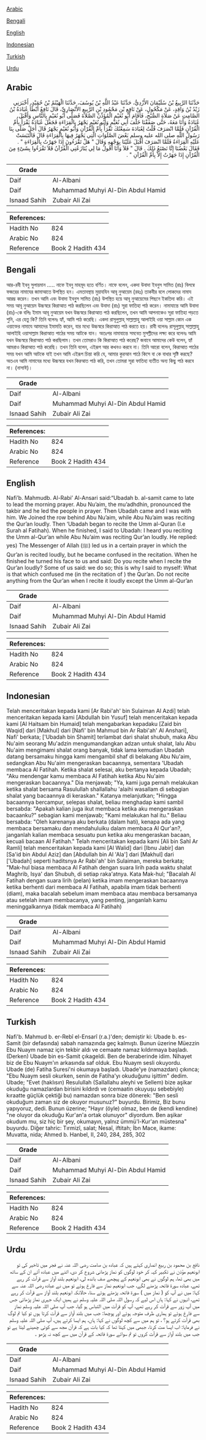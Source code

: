 [Arabic](#arabic)

[Bengali](#bengali)

[English](#english)

[Indonesian](#indonesian)

[Turkish](#turkish)

[Urdu](#urdu)

## Arabic


<div dir="rtl" lang="ar" style={{fontSize:'larger',backgroundColor:'#f8f9fa',padding:20}}>
حَدَّثَنَا الرَّبِيعُ بْنُ سُلَيْمَانَ الأَزْدِيُّ، حَدَّثَنَا عَبْدُ اللَّهِ بْنُ يُوسُفَ، حَدَّثَنَا الْهَيْثَمُ بْنُ حُمَيْدٍ، أَخْبَرَنِي زَيْدُ بْنُ وَاقِدٍ، عَنْ مَكْحُولٍ، عَنْ نَافِعِ بْنِ مَحْمُودِ بْنِ الرَّبِيعِ الأَنْصَارِيِّ، قَالَ نَافِعٌ أَبْطَأَ عُبَادَةُ بْنُ الصَّامِتِ عَنْ صَلاَةِ الصُّبْحِ، فَأَقَامَ أَبُو نُعَيْمٍ الْمُؤَذِّنُ الصَّلاَةَ فَصَلَّى أَبُو نُعَيْمٍ بِالنَّاسِ وَأَقْبَلَ عُبَادَةُ وَأَنَا مَعَهُ، حَتَّى صَفَفْنَا خَلْفَ أَبِي نُعَيْمٍ وَأَبُو نُعَيْمٍ يَجْهَرُ بِالْقِرَاءَةِ فَجَعَلَ عُبَادَةُ يَقْرَأُ بِأُمِّ الْقُرْآنِ فَلَمَّا انْصَرَفَ قُلْتُ لِعُبَادَةَ سَمِعْتُكَ تَقْرَأُ بِأُمِّ الْقُرْآنِ وَأَبُو نُعَيْمٍ يَجْهَرُ قَالَ أَجَلْ صَلَّى بِنَا رَسُولُ اللَّهِ صلى الله عليه وسلم بَعْضَ الصَّلَوَاتِ الَّتِي يَجْهَرُ فِيهَا بِالْقِرَاءَةِ قَالَ فَالْتَبَسَتْ عَلَيْهِ الْقِرَاءَةُ فَلَمَّا انْصَرَفَ أَقْبَلَ عَلَيْنَا بِوَجْهِهِ وَقَالَ ‏"‏ هَلْ تَقْرَءُونَ إِذَا جَهَرْتُ بِالْقِرَاءَةِ ‏"‏ ‏.‏ فَقَالَ بَعْضُنَا إِنَّا نَصْنَعُ ذَلِكَ ‏.‏ قَالَ ‏"‏ فَلاَ وَأَنَا أَقُولُ مَا لِي يُنَازَعُنِي الْقُرْآنُ فَلاَ تَقْرَءُوا بِشَىْءٍ مِنَ الْقُرْآنِ إِذَا جَهَرْتُ إِلاَّ بِأُمِّ الْقُرْآنِ ‏"‏ ‏.‏
</div>
<div style={{backgroundColor:'#f8f9fa',padding:20, marginBottom: 10}}><table> <thead> <tr> <th>Grade</th> <th></th> </tr> </thead> <tbody> <tr><td>Daif</td><td>Al-Albani</td></tr><tr><td>Daif</td><td>Muhammad Muhyi Al-Din Abdul Hamid</td></tr><tr><td>Isnaad Sahih</td><td>Zubair Ali Zai</td></tr></tbody></table><table> <thead> <tr> <th>References:</th> <th></th> </tr> </thead> <tbody><tr><td>Hadith No</td><td>824</td></tr><tr><td>Arabic No</td><td>824</td></tr><tr><td>Reference</td><td>Book 2 Hadith 434</td></tr></tbody></table></div>

## Bengali


<div dir="ltr" lang="bn" style={{fontSize:'larger',backgroundColor:'#f8f9fa',padding:20}}>
আর-রবী ইবনু সুলায়মান ..... নাফে ইবনু মাহমূদ হতে বর্ণিত। নাফে বলেন, একদা উবাদা ইবনুস সামিত (রাঃ) বিলম্বে ফজরের নামাযের জামাআতে উপস্থিত হন। এমতাবস্থায় মুয়াযযিন আবূ নুআয়েম (রহঃ) তাকবীর বলে লোকদের নামায আরম্ভ করেন। তখন আমি এবং উবাদা ইবনুুস সামিত (রাঃ) উপস্থিত হয়ে আবূ নুআয়েমের পিছনে ইকতিদা করি। এই সময় আবূ নুআয়েম উচ্চস্বরে কিরাআত পাঠ করছিলেন এবং উবাদা (রাঃ) সূরা ফাতিহা পাঠ করেন। নামাযান্তে আমি উবাদা (রাঃ)-কে বলিঃ ইমাম আবূ নুআয়েম যখন উচ্চস্বরে কিরাআত পাঠ করছিলেন, তখন আমি আপনাকেও সূরা ফাতিহা পড়তে শুনি, এর হেতু কি? তিনি বলেনঃ হ্যাঁ, আমি পাঠ করেছি। একদা রাসূলুল্লাহ্ সাল্লাল্লাহু আলাইহি ওয়া সাল্লাম কোন এক ওয়াক্তের নামাযে আমাদের ইমামতি করেন, যার মধ্যে উচ্চস্বরে কিরাআত পাঠ করতে হয়। রাবী বলেনঃ রাসূলুল্লাহ্ সাল্লাল্লাহু আলাইহি ওয়াসাল্লাম কিরাআত পাঠের সময় আটকে যান। অতঃপর নামাযান্তে সমবেত মুসল্লীদের লক্ষ্য করে বলেনঃ আমি যখন উচ্চস্বরে কিরাআত পাঠ করছিলাম। তখন তোমরাও কি কিরাআত পাঠ করেছ? জবাবে আমাদের কেউ বলেন, হ্যাঁ আমরাও কিরাআত পাঠ করেছি। তখন তিনি বলেন, এইরূপ আর কখনও করবে না। তিনি আরো বলেন, কিরাআত পাঠের সময় যখন আমি আটকে যাই তখন আমি এইরূপ চিন্তা করি যে, আমার কুরআন পাঠে কিসে বা কে বাধার সৃষ্টি করছে? অতএব আমি নামাযের মধ্যে উচ্চস্বরে যখন কিরআত পাঠ করি, তখন তোমরা সূরা ফাতিহা ব্যতীত অন্য কিছু পাঠ করবে না। (নাসাঈ)।
</div>
<div style={{backgroundColor:'#f8f9fa',padding:20, marginBottom: 10}}><table> <thead> <tr> <th>Grade</th> <th></th> </tr> </thead> <tbody> <tr><td>Daif</td><td>Al-Albani</td></tr><tr><td>Daif</td><td>Muhammad Muhyi Al-Din Abdul Hamid</td></tr><tr><td>Isnaad Sahih</td><td>Zubair Ali Zai</td></tr></tbody></table><table> <thead> <tr> <th>References:</th> <th></th> </tr> </thead> <tbody><tr><td>Hadith No</td><td>824</td></tr><tr><td>Arabic No</td><td>824</td></tr><tr><td>Reference</td><td>Book 2 Hadith 434</td></tr></tbody></table></div>

## English


<div dir="ltr" lang="en" style={{fontSize:'larger',backgroundColor:'#f8f9fa',padding:20}}>
Nafi’b. Mahmudb. Al-Rabi’ Al-Ansari said:“Ubadah b. al-samit came to late to lead the morning prayer. Abu Nu’aim, the mu’adhdhin, pronounced the takbir and he led the people in prayer. Then Ubadah came and I was with him. We Joined the row behind Abu Nu’aim, while Abu Nu’aim was reciting the Qur’an loudly. Then ‘Ubadah began to recite the Umm al-Quran (I.e Surah al Fatihah). When he finished, I said to Ubadah: I heard you reciting the Umm al-Qur’an while Abu Nu’aim was reciting Qur’an loudly. He replied: yes) The Messenger of Allah (ﷺ) led us in a certain prayer in which the Qur’an is recited loudly, but he became confused in the recitation. When he finished he turned his face to us and said: Do you recite when I recite the Qur’an loudly? Some of us said: we do so; this is why I said to myself: What is that which confused me (in the recitation of ) the Qur’an. Do not recite anything from the Qur’an when I recite it loudly except the Umm al-Qur’an
</div>
<div style={{backgroundColor:'#f8f9fa',padding:20, marginBottom: 10}}><table> <thead> <tr> <th>Grade</th> <th></th> </tr> </thead> <tbody> <tr><td>Daif</td><td>Al-Albani</td></tr><tr><td>Daif</td><td>Muhammad Muhyi Al-Din Abdul Hamid</td></tr><tr><td>Isnaad Sahih</td><td>Zubair Ali Zai</td></tr></tbody></table><table> <thead> <tr> <th>References:</th> <th></th> </tr> </thead> <tbody><tr><td>Hadith No</td><td>824</td></tr><tr><td>Arabic No</td><td>824</td></tr><tr><td>Reference</td><td>Book 2 Hadith 434</td></tr></tbody></table></div>

## Indonesian


<div dir="ltr" lang="id" style={{fontSize:'larger',backgroundColor:'#f8f9fa',padding:20}}>
Telah menceritakan kepada kami [Ar Rabi'ah' bin Sulaiman Al Azdi] telah menceritakan kepada kami [Abdullah bin Yusuf] telah menceritakan kepada kami [Al Haitsam bin Humaid] telah mengabarkan kepadaku [Zaid bin Waqid] dari [Makhul] dari [Nafi' bin Mahmud bin Ar Rabi'ah' Al Anshari], Nafi' berkata; ['Ubadah bin Shamit] terlambat dari shalat shubuh, maka Abu Nu'aim seorang Mu'adzin mengumandangkan adzan untuk shalat, lalu Abu Nu'aim mengimami shalat orang banyak, tidak lama kemudian Ubadah datang bersamaku hingga kami mengambil shaf di belakang Abu Nu'aim, sedangkan Abu Nu'aim mengeraskan bacaannya, sementara 'Ubadah membaca Al Fatihah. Ketika shalat selesai, aku bertanya kepada Ubadah; "Aku mendengar kamu membaca Al Fatihah ketika Abu Nu'aim mengeraskan bacaannya." Dia menjawab; "Ya, kami juga pernah melakukan ketika shalat bersama Rasulullah shallallahu 'alaihi wasallam di sebagian shalat yang bacaannya di keraskan." Katanya melanjutkan; "Hingga bacaannya bercampur, selepas shalat, beliau menghadap kami sambil bersabda: "Apakah kalian juga ikut membaca ketika aku mengeraskan bacaanku?" sebagian kami menjawab; "Kami melakukan hal itu." Beliau bersabda: "Oleh karenanya aku berkata (dalam hati), kenapa ada yang membaca bersamaku dan mendahuluiku dalam membaca Al Qur'an?, janganlah kalian membaca sesuatu pun ketika aku mengeraskan bacaan, kecuali bacaan Al Fatihah." Telah menceritakan kepada kami [Ali bin Sahl Ar Ramli] telah menceritakan kepada kami [Al Walid] dari [Ibnu Jabir] dan [Sa'id bin Abdul Aziz] dan [Abdullah bin Al 'Ala'] dari [Makhul] dari ['Ubadah] seperti haditsnya Ar Rabi'ah' bin Sulaiman, mereka berkata; "Mak-hul biasa membaca Al Fatihah dengan suara lirih pada waktu shalat Maghrib, Isya' dan Shubuh, di setiap raka'atnya. Kata Mak-hul; "Bacalah Al Fatihah dengan suara lirih (pelan) ketika imam mengeraskan bacaannya ketika berhenti dari membaca Al Fatihah, apabila imam tidak berhenti (diam), maka bacalah sebelum imam membaca atau membaca bersamanya atau setelah imam membacanya, yang penting, janganlah kamu meninggalkannya (tidak membaca Al Fatihah)
</div>
<div style={{backgroundColor:'#f8f9fa',padding:20, marginBottom: 10}}><table> <thead> <tr> <th>Grade</th> <th></th> </tr> </thead> <tbody> <tr><td>Daif</td><td>Al-Albani</td></tr><tr><td>Daif</td><td>Muhammad Muhyi Al-Din Abdul Hamid</td></tr><tr><td>Isnaad Sahih</td><td>Zubair Ali Zai</td></tr></tbody></table><table> <thead> <tr> <th>References:</th> <th></th> </tr> </thead> <tbody><tr><td>Hadith No</td><td>824</td></tr><tr><td>Arabic No</td><td>824</td></tr><tr><td>Reference</td><td>Book 2 Hadith 434</td></tr></tbody></table></div>

## Turkish


<div dir="ltr" lang="tr" style={{fontSize:'larger',backgroundColor:'#f8f9fa',padding:20}}>
Nafi'b. Mahmud b. er-Rebî el-Ensarî (r.a.)'den; demiştir ki: Ubade b. es-Samit (bir defasında) sabah namazında geç kalmıştı. Bunun üzerine Müezzin Ebu Nuaym namaz için tekbir aldı ve cemaate namaz kıldırmaya başladı. (Derken) Ubade bin es-Samit çıkageldi. Ben de beraberinde idim. Nihayet biz de Ebu Nuaym'ın arkasında saf olduk. Ebu Nuaym sesli okuyordu. Ubade (de) Fatiha Suresi'ni okumaya başladı. Ubade'ye (namazdan) çıkınca; "Ebu Nuaym sesli okurken, senin de Fatiha'yı okuduğunu işittim" dedim. Ubade; "Evet (haklısın) Resulullah (Sallallahu aleyhi ve Sellem) bize aşikar okuduğu namazlardan birisini kıldırdı ve (cemaatin okuyuşu sebebiyle) kıraatte güçlük çektiği bu) namazdan sonra bize dönerek: "Ben sesli okuduğum zaman siz de okuyor musunuz?" buyurdu. Birimiz, Biz bunu yapıyoruz, dedi. Bunun üzerine; "Hayır (öyle) olmaz, ben de (kendi kendine) "ne oluyor da okuduğu Kur'an'a ortak olunuyor" diyordum. Ben aşikar okudum mu, siz hiç bir şey, okumayın, yalnız ümmü'l-Kur'an müstesna" buyurdu. Diğer tahric: Tırmizî, salat; Nesaî, iftitah; İbn Mace, ikame: Muvatta, nida; Ahmed b. Hanbel, II, 240, 284, 285, 302
</div>
<div style={{backgroundColor:'#f8f9fa',padding:20, marginBottom: 10}}><table> <thead> <tr> <th>Grade</th> <th></th> </tr> </thead> <tbody> <tr><td>Daif</td><td>Al-Albani</td></tr><tr><td>Daif</td><td>Muhammad Muhyi Al-Din Abdul Hamid</td></tr><tr><td>Isnaad Sahih</td><td>Zubair Ali Zai</td></tr></tbody></table><table> <thead> <tr> <th>References:</th> <th></th> </tr> </thead> <tbody><tr><td>Hadith No</td><td>824</td></tr><tr><td>Arabic No</td><td>824</td></tr><tr><td>Reference</td><td>Book 2 Hadith 434</td></tr></tbody></table></div>

## Urdu


<div dir="rtl" lang="ur" style={{fontSize:'larger',backgroundColor:'#f8f9fa',padding:20}}>
نافع بن محمود بن ربیع انصاری کہتے ہیں کہ عبادہ بن صامت رضی اللہ عنہ نے فجر میں تاخیر کی تو ابونعیم مؤذن نے تکبیر کہہ کر خود لوگوں کو نماز پڑھانی شروع کر دی، اتنے میں عبادہ آئے ان کے ساتھ میں بھی تھا، ہم لوگوں نے بھی ابونعیم کے پیچھے صف باندھ لی، ابونعیم بلند آواز سے قرآت کر رہے تھے، عبادہ سورۃ فاتحہ پڑھنے لگے، جب ابونعیم نماز سے فارغ ہوئے تو میں نے عبادہ رضی اللہ عنہ سے کہا: میں نے آپ کو ( نماز میں ) سورۃ فاتحہ پڑھتے ہوئے سنا، حالانکہ ابونعیم بلند آواز سے قرآت کر رہے تھے، انہوں نے کہا: ہاں اس لیے کہ رسول اللہ صلی اللہ علیہ وسلم نے ہمیں ایک جہری نماز پڑھائی جس میں آپ زور سے قرآت کر رہے تھے، آپ کو قرآت میں التباس ہو گیا، جب آپ صلی اللہ علیہ وسلم نماز سے فارغ ہوئے تو ہماری طرف متوجہ ہوئے اور پوچھا: جب میں بلند آواز سے قرآت کرتا ہوں تو کیا تم لوگ بھی قرآت کرتے ہو؟ ، تو ہم میں سے کچھ لوگوں نے کہا: ہاں، ہم ایسا کرتے ہیں، آپ صلی اللہ علیہ وسلم نے فرمایا: اب ایسا مت کرنا، جبھی میں کہتا تھا کہ کیا بات ہے کہ قرآن مجھ سے کوئی چھینے لیتا ہے تو جب میں بلند آواز سے قرآت کروں تو تم سوائے سورۃ فاتحہ کے قرآن میں سے کچھ نہ پڑھو ۔
</div>
<div style={{backgroundColor:'#f8f9fa',padding:20, marginBottom: 10}}><table> <thead> <tr> <th>Grade</th> <th></th> </tr> </thead> <tbody> <tr><td>Daif</td><td>Al-Albani</td></tr><tr><td>Daif</td><td>Muhammad Muhyi Al-Din Abdul Hamid</td></tr><tr><td>Isnaad Sahih</td><td>Zubair Ali Zai</td></tr></tbody></table><table> <thead> <tr> <th>References:</th> <th></th> </tr> </thead> <tbody><tr><td>Hadith No</td><td>824</td></tr><tr><td>Arabic No</td><td>824</td></tr><tr><td>Reference</td><td>Book 2 Hadith 434</td></tr></tbody></table></div>